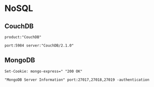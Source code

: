 # NoSQL

## CouchDB

```
product:"CouchDB"

port:5984 server:"CouchDB/2.1.0"
```

## MongoDB

```
Set-Cookie: mongo-express=" "200 OK"

"MongoDB Server Information" port:27017,27018,27019 -authentication
```